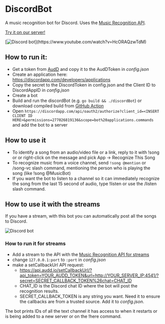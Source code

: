 # DiscordBot

A music recognition bot for Discord. Uses the [Music Recognition API](https://audd.io/).

[Try it on our server!](https://audd.cc/discord)

[![Discord bot](https://audd.tech/discord.jpg?)](https://www.youtube.com/watch?v=HcORAQzwTdM)

## How to run it:
- Get a token from [AudD](https://dashboard.audd.io) and copy it to the AudDToken in *config.json*
- Create an application here: https://discordapp.com/developers/applications
- Copy the secret to the DiscordToken in config.json and the Client ID to DiscordAppID in *config.json*
- Create a bot
- Build and run the discordBot (e.g. `go build && ./discordBot`) or download compiled build from [GitHub Action](https://github.com/AudDMusic/DiscordBot/actions/workflows/go.yml)
- Open `https://discordapp.com/api/oauth2/authorize?client_id=<INSERT CLIENT ID HERE>&permissions=277026819136&scope=bot%20applications.commands` and add the bot to a server

## How to use it
- To identify a song from an audio/video file or a link, reply to it with !song or or right-click on the message and pick App -> Recognize This Song
- To recognize music from a voice channel, send `!song @mention` or /song-vc slash command, mentioning the person who is playing the song (like !song @MusicBot)
- If you want the bot to listen to a channel so it can immediately recognize the song from the last 15 second of audio, type !listen or use the /listen slash command.

## How to use it with the streams

If you have a stream, with this bot you can automatically post all the songs to Discord.

![Discord bot](https://audd.tech/discord2.png)

### How to run it for streams
- Add a stream to the API with the [Music Recognition API for streams](https://docs.audd.io/streams/)
- change `127.0.0.1:port` to `:port` in *config.json* 
- make a setCallbackUrl API request:
  * https://api.audd.io/setCallbackUrl/?api_token=YOUR_AUDD_TOKEN&url=http://YOUR_SERVER_IP:4541/?secret=SECRET_CALLBACK_TOKEN%26chat=CHAT_ID
  * CHAT_ID is the Discord chat ID where the bot will post the recognition results.
  * SECRET_CALLBACK_TOKEN is any string you want. Need it to ensure the callbacks are from a trusted source. Add it to *config.json*.

The bot prints IDs of all the text channel it has access to when it restarts or is being added to a new server or on the !here command.
